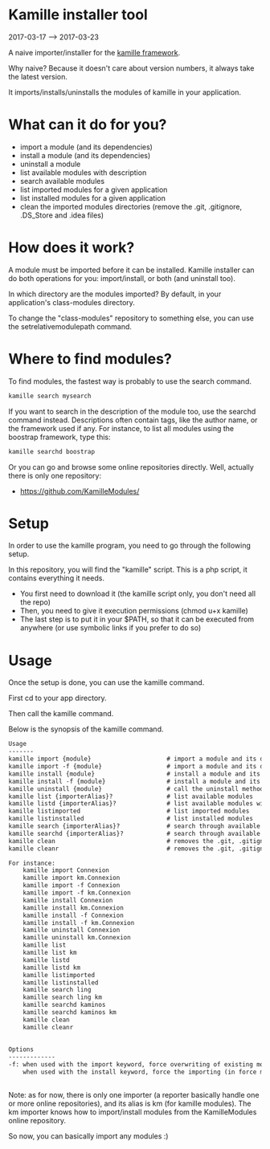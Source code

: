 Kamille installer tool
=========================
2017-03-17 --> 2017-03-23




A naive importer/installer for the [kamille framework](https://github.com/lingtalfi/Kamille).

Why naive? Because it doesn't care about version numbers, it always take the latest version.



It imports/installs/uninstalls the modules of kamille in your application.






What can it do for you?
=================

- import a module (and its dependencies)
- install a module (and its dependencies)
- uninstall a module  
- list available modules with description
- search available modules
- list imported modules for a given application
- list installed modules for a given application
- clean the imported modules directories (remove the .git, .gitignore, .DS_Store and .idea files)




How does it work?
=====================

A module must be imported before it can be installed.
Kamille installer can do both operations for you: import/install, or both (and uninstall too).


In which directory are the modules imported? By default, in your application's class-modules directory.

To change the "class-modules" repository to something else, you can use the setrelativemodulepath
command.



Where to find modules?
=========================

To find modules, the fastest way is probably to use the search command.

```bash
kamille search mysearch
```

If you want to search in the description of the module too, use the searchd command instead.
Descriptions often contain tags, like the author name, or the framework used if any.
For instance, to list all modules using the boostrap framework, type this:

```bash
kamille searchd boostrap
```

Or you can go and browse some online repositories directly.
Well, actually there is only one repository:

- https://github.com/KamilleModules/








Setup
==========

In order to use the kamille program, you need to go through the following setup.

In this repository, you will find the "kamille" script.
This is a php script, it contains everything it needs.

- You first need to download it (the kamille script only, you don't need all the repo)
- Then, you need to give it execution permissions (chmod u+x kamille)
- The last step is to put it in your $PATH, so that it can be executed from anywhere (or use symbolic links if you prefer to do so)




Usage
=============

Once the setup is done, you can use the kamille command.

First cd to your app directory.

Then call the kamille command.

Below is the synopsis of the kamille command.



```txt
Usage
-------
kamille import {module}                     # import a module and its dependencies, skip already existing module(s)/dependencies
kamille import -f {module}                  # import a module and its dependencies, replace already existing module(s)/dependencies
kamille install {module}                    # install a module and its dependencies, will import if necessary, skip already existing module(s)/dependencies
kamille install -f {module}                 # install a module and its dependencies, will import if necessary, replace already existing module(s)/dependencies 
kamille uninstall {module}                  # call the uninstall method of the given module 
kamille list {importerAlias}?               # list available modules
kamille listd {importerAlias}?              # list available modules with their description if any
kamille listimported                        # list imported modules
kamille listinstalled                       # list installed modules
kamille search {importerAlias}?             # search through available modules names
kamille searchd {importerAlias}?            # search through available modules names and/or description
kamille clean                               # removes the .git, .gitignore, .idea and .DS_Store files at the top level of your modules' directories
kamille cleanr                              # removes the .git, .gitignore, .idea and .DS_Store files in your modules directories, recursively 

For instance: 
    kamille import Connexion
    kamille import km.Connexion 
    kamille import -f Connexion 
    kamille import -f km.Connexion 
    kamille install Connexion 
    kamille install km.Connexion  
    kamille install -f Connexion 
    kamille install -f km.Connexion 
    kamille uninstall Connexion 
    kamille uninstall km.Connexion
    kamille list 
    kamille list km
    kamille listd 
    kamille listd km
    kamille listimported 
    kamille listinstalled    
    kamille search ling     
    kamille search ling km    
    kamille searchd kaminos
    kamille searchd kaminos km
    kamille clean
    kamille cleanr
    
    
Options
-------------
-f: when used with the import keyword, force overwriting of existing modules and dependencies. If not set, the Importer will skip existing planets/dependencies.
    when used with the install keyword, force the importing (in force mode too) of the modules
    

```

Note:
as for now, there is only one importer (a reporter basically handle one or more online repositories), and its alias is km (for kamille modules).
The km importer knows how to import/install modules from the KamilleModules online repository.


So now, you can basically import any modules :)






